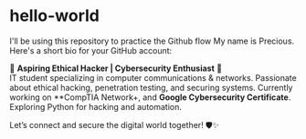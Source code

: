 # hello-world
I'll be using this repository to practice the Github flow 
My name is Precious. Here's a short bio for your GitHub account:  

🚀 **Aspiring Ethical Hacker | Cybersecurity Enthusiast** 🔐  
IT student specializing in computer communications & networks. Passionate about ethical hacking, penetration testing, and securing systems. Currently working on **CompTIA Network+, and **Google Cybersecurity Certificate**. Exploring Python for hacking and automation.  

Let’s connect and secure the digital world together! 🛡️✨  

